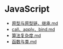 # JavaScript
- [原型与原型链、继承.md](./01原型与原型链、继承.md)
- [call、apply、bind.md](./02call、apply、bind.md)
- [算法复杂度.md](./03算法复杂度.md)
- [函数与类.md](./04函数与类.md)
